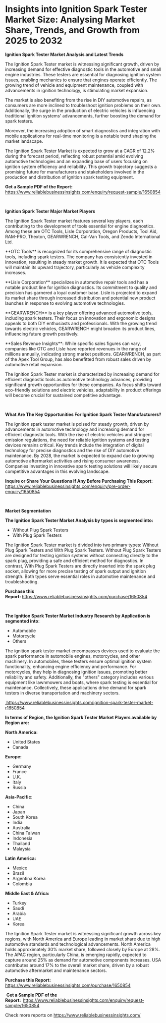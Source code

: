 <p><h1>Insights into Ignition Spark Tester Market Size: Analysing Market Share, Trends, and Growth from 2025 to 2032</h1></p><p><strong>Ignition Spark Tester Market Analysis and Latest Trends</strong></p>
<p><p>The Ignition Spark Tester market is witnessing significant growth, driven by increasing demand for effective diagnostic tools in the automotive and small engine industries. These testers are essential for diagnosing ignition system issues, enabling mechanics to ensure that engines operate efficiently. The growing trend of vehicle and equipment maintenance, coupled with advancements in ignition technology, is stimulating market expansion.</p><p>The market is also benefiting from the rise in DIY automotive repairs, as consumers are more inclined to troubleshoot ignition problems on their own. Additionally, the surge in the production of electric vehicles is influencing traditional ignition systems' advancements, further boosting the demand for spark testers. </p><p>Moreover, the increasing adoption of smart diagnostics and integration with mobile applications for real-time monitoring is a notable trend shaping the market landscape. </p><p>The Ignition Spark Tester Market is expected to grow at a CAGR of 12.2% during the forecast period, reflecting robust potential amid evolving automotive technologies and an expanding base of users focusing on ignition system efficiency and reliability. This growth trajectory suggests a promising future for manufacturers and stakeholders involved in the production and distribution of ignition spark testing equipment.</p></p>
<p><strong>Get a Sample PDF of the Report:&nbsp;</strong> <a href="https://www.reliablebusinessinsights.com/enquiry/request-sample/1650854?utm_campaign=2268&utm_medium=2&utm_source=Github&utm_content=ia&utm_term=08042025&utm_id=ignition-spark-tester">https://www.reliablebusinessinsights.com/enquiry/request-sample/1650854</a></p>
<p>&nbsp;</p>
<p><strong>Ignition Spark Tester Major Market Players</strong></p>
<p><p>The Ignition Spark Tester market features several key players, each contributing to the development of tools essential for engine diagnostics. Among these are OTC Tools, Lisle Corporation, Oregon Products, Tool Aid, RAM-PRO, Thexton, GEARWRENCH, Cal-Van Tools, and Zendo International Ltd.</p><p>**OTC Tools** is recognized for its comprehensive range of diagnostic tools, including spark testers. The company has consistently invested in innovation, resulting in steady market growth. It is expected that OTC Tools will maintain its upward trajectory, particularly as vehicle complexity increases.</p><p>**Lisle Corporation** specializes in automotive repair tools and has a notable product line for ignition diagnostics. Its commitment to quality and precision has garnered a loyal customer base. Lisle is projected to expand its market share through increased distribution and potential new product launches in response to evolving automotive technologies.</p><p>**GEARWRENCH** is a key player offering advanced automotive tools, including spark testers. Their focus on innovation and ergonomic designs appeals to both DIY enthusiasts and professionals. With the growing trend towards electric vehicles, GEARWRENCH might broaden its product lines, influencing future growth positively.</p><p>**Sales Revenue Insights**: While specific sales figures can vary, companies like OTC and Lisle have reported revenues in the range of millions annually, indicating strong market positions. GEARWRENCH, as part of the Apex Tool Group, has also benefitted from robust sales driven by automotive retail expansion.</p><p>The Ignition Spark Tester market is characterized by increasing demand for efficient diagnostic tools as automotive technology advances, providing significant growth opportunities for these companies. As focus shifts toward eco-friendly solutions and electric vehicles, adaptability in product offerings will become crucial for sustained competitive advantage.</p></p>
<p>&nbsp;</p>
<p><strong>What Are The Key Opportunities For Ignition Spark Tester Manufacturers?</strong></p>
<p><p>The ignition spark tester market is poised for steady growth, driven by advancements in automotive technology and increasing demand for efficient diagnostic tools. With the rise of electric vehicles and stringent emission regulations, the need for reliable ignition systems and testing devices remains critical. Key trends include the integration of digital technology for precise diagnostics and the rise of DIY automotive maintenance. By 2028, the market is expected to expand due to growing automotive aftermarket activities and rising consumer awareness. Companies investing in innovative spark testing solutions will likely secure competitive advantages in this evolving landscape.</p></p>
<p><strong>Inquire or Share Your Questions If Any Before Purchasing This Report:</strong> <a href="https://www.reliablebusinessinsights.com/enquiry/pre-order-enquiry/1650854?utm_campaign=2268&utm_medium=2&utm_source=Github&utm_content=ia&utm_term=08042025&utm_id=ignition-spark-tester">https://www.reliablebusinessinsights.com/enquiry/pre-order-enquiry/1650854</a></p>
<p>&nbsp;</p>
<p><strong>Market Segmentation</strong></p>
<p><strong>The Ignition Spark Tester Market Analysis by types is segmented into:</strong></p>
<p><ul><li>Without Plug Spark Testers</li><li>With Plug Spark Testers</li></ul></p>
<p><p>The Ignition Spark Tester market is divided into two primary types: Without Plug Spark Testers and With Plug Spark Testers. Without Plug Spark Testers are designed for testing ignition systems without connecting directly to the spark plug, providing a safe and efficient method for diagnostics. In contrast, With Plug Spark Testers are directly inserted into the spark plug socket, allowing for more precise testing of spark output and ignition strength. Both types serve essential roles in automotive maintenance and troubleshooting.</p></p>
<p><strong>Purchase this Report:&nbsp;</strong><a href="https://www.reliablebusinessinsights.com/purchase/1650854?utm_campaign=2268&utm_medium=2&utm_source=Github&utm_content=ia&utm_term=08042025&utm_id=ignition-spark-tester">https://www.reliablebusinessinsights.com/purchase/1650854</a></p>
<p>&nbsp;</p>
<p><strong>The Ignition Spark Tester Market Industry Research by Application is segmented into:</strong></p>
<p><ul><li>Automobile</li><li>Motorcycle</li><li>Others</li></ul></p>
<p><p>The ignition spark tester market encompasses devices used to evaluate the spark performance in automobile engines, motorcycles, and other machinery. In automobiles, these testers ensure optimal ignition system functionality, enhancing engine efficiency and performance. For motorcycles, they help in diagnosing ignition issues, promoting better reliability and safety. Additionally, the "others" category includes various equipment like lawnmowers and boats, where spark testing is essential for maintenance. Collectively, these applications drive demand for spark testers in diverse transportation and machinery sectors.</p></p>
<p><a href="https://www.reliablebusinessinsights.com/ignition-spark-tester-market-r1650854?utm_campaign=2268&utm_medium=2&utm_source=Github&utm_content=ia&utm_term=08042025&utm_id=ignition-spark-tester">&nbsp;https://www.reliablebusinessinsights.com/ignition-spark-tester-market-r1650854</a></p>
<p><strong>In terms of Region, the Ignition Spark Tester Market Players available by Region are:</strong></p>
<p>
    <p> <strong> North America: </strong>
        <ul>
            <li>United States</li>
            <li>Canada</li>
        </ul>
        </p> 
    <p> <strong> Europe: </strong>
        <ul>
            <li>Germany</li>
            <li>France</li>
            <li>U.K.</li>
            <li>Italy</li>
            <li>Russia</li>
        </ul>
        </p> 
    <p> <strong> Asia-Pacific: </strong>
        <ul>
            <li>China</li>
            <li>Japan</li>
            <li>South Korea</li>
            <li>India</li>
            <li>Australia</li>
            <li>China Taiwan</li>
            <li>Indonesia</li>
            <li>Thailand</li>
            <li>Malaysia</li>
        </ul>
        </p> 
    <p> <strong> Latin America: </strong>
        <ul>
            <li>Mexico</li>
            <li>Brazil</li>
            <li>Argentina Korea</li>
            <li>Colombia</li>
        </ul>
        </p> 
    <p> <strong> Middle East & Africa: </strong>
        <ul>
            <li>Turkey</li>
            <li>Saudi</li>
            <li>Arabia</li>
            <li>UAE</li>
            <li>Korea</li>
        </ul>
    </p>
    </p>
<p><p>The Ignition Spark Tester market is witnessing significant growth across key regions, with North America and Europe leading in market share due to high automotive standards and technological advancements. North America holds approximately 30% market share, followed closely by Europe at 28%. The APAC region, particularly China, is emerging rapidly, expected to capture around 25% as demand for automotive components increases. USA contributes around 17% to the overall market share, driven by a robust automotive aftermarket and maintenance sectors.</p></p>
<p><strong>Purchase this Report: </strong><a href="https://www.reliablebusinessinsights.com/purchase/1650854?utm_campaign=2268&utm_medium=2&utm_source=Github&utm_content=ia&utm_term=08042025&utm_id=ignition-spark-tester">https://www.reliablebusinessinsights.com/purchase/1650854</a></p>
<p>&nbsp;<strong>Get a Sample PDF of the Report:&nbsp;&nbsp;</strong><a href="https://www.reliablebusinessinsights.com/enquiry/request-sample/1650854?utm_campaign=2268&utm_medium=2&utm_source=Github&utm_content=ia&utm_term=08042025&utm_id=ignition-spark-tester">https://www.reliablebusinessinsights.com/enquiry/request-sample/1650854</a></p>
<p><strong></strong></p>
<p>Check more reports on <a href="https://www.reliablebusinessinsights.com/?utm_campaign=2268&utm_medium=2&utm_source=Github&utm_content=ia&utm_term=08042025&utm_id=ignition-spark-tester">https://www.reliablebusinessinsights.com/</a></p>